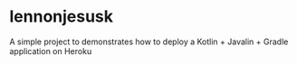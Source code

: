 # lennonjesusk
A simple project to demonstrates how to deploy a Kotlin + Javalin + Gradle application on Heroku
